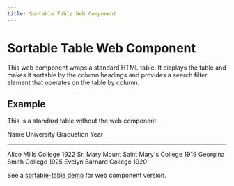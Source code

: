 ```yaml
---
title: Sortable Table Web Component
---
```


# Sortable Table Web Component

This web component wraps a standard HTML table. It displays the table and makes it sortable by the column headings
and provides a search filter element that operates on the table by column.

## Example

This is a standard table without the web component.

Name       University                    Graduation Year
---------- ----------------------------- -----------------
Alice      Mills College                 1922
Sr. Mary   Mount Saint Mary\'s College   1919
Georgina   Smith College                 1925
Evelyn     Barnard College               1920

See a [sortable-table demo](sortable_table_demo.html) for web component version.
